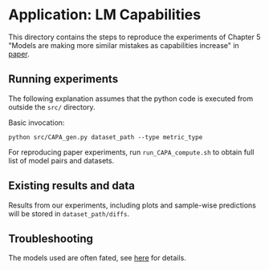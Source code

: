 # Application: LM Capabilities

This directory contains the steps to reproduce the experiments of Chapter 5 "Models are making more similar mistakes as capabilities increase" in [paper](https://arxiv.org/abs/2502.04313). 



## Running experiments
The following explanation assumes that the python code is executed from outside the `src/` directory. 

Basic invocation: 

`python src/CAPA_gen.py dataset_path --type metric_type`

For reproducing paper experiments, run `run_CAPA_compute.sh` to obtain full list of model pairs and datasets.


## Existing results and data

Results from our experiments, including plots and sample-wise predictions will be stored in `dataset_path/diffs`. 

## Troubleshooting

The models used are often fated, see [here](https://huggingface.co/docs/hub/models-gated#access-gated-models-as-a-user) for details.